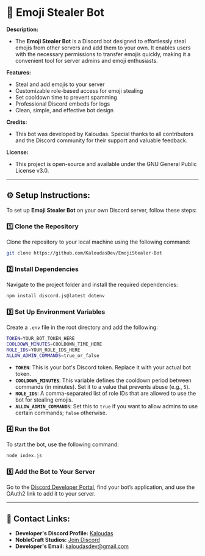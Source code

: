 # 🔫 **Emoji Stealer Bot**

**Description:**  
- The **Emoji Stealer Bot** is a Discord bot designed to effortlessly steal emojis from other servers and add them to your own. It enables users with the necessary permissions to transfer emojis quickly, making it a convenient tool for server admins and emoji enthusiasts.

**Features:**  
- Steal and add emojis to your server  
- Customizable role-based access for emoji stealing  
- Set cooldown time to prevent spamming  
- Professional Discord embeds for logs  
- Clean, simple, and effective bot design  

**Credits:**  
- This bot was developed by Kaloudas. Special thanks to all contributors and the Discord community for their support and valuable feedback.  

**License:**  
- This project is open-source and available under the GNU General Public License v3.0.  

---

## ⚙️ **Setup Instructions:**

To set up **Emoji Stealer Bot** on your own Discord server, follow these steps:

### 1️⃣ **Clone the Repository**  
Clone the repository to your local machine using the following command:  
```sh
git clone https://github.com/KaloudasDev/EmojiStealer-Bot
```

### 2️⃣ **Install Dependencies**  
Navigate to the project folder and install the required dependencies:  
```sh
npm install discord.js@latest dotenv
```

### 3️⃣ **Set Up Environment Variables**  
Create a `.env` file in the root directory and add the following:  
```sh
TOKEN=YOUR_BOT_TOKEN_HERE
COOLDOWN_MINUTES=COOLDOWN_TIME_HERE
ROLE_IDS=YOUR_ROLE_IDS_HERE
ALLOW_ADMIN_COMMANDS=true_or_false
```

- **`TOKEN`**: This is your bot's Discord token. Replace it with your actual bot token.
- **`COOLDOWN_MINUTES`**: This variable defines the cooldown period between commands (in minutes). Set it to a value that prevents abuse (e.g., `5`).
- **`ROLE_IDS`**: A comma-separated list of role IDs that are allowed to use the bot for stealing emojis.
- **`ALLOW_ADMIN_COMMANDS`**: Set this to `true` if you want to allow admins to use certain commands; `false` otherwise.

### 4️⃣ **Run the Bot**  
To start the bot, use the following command:  
```sh
node index.js
```

### 5️⃣ **Add the Bot to Your Server**  
Go to the [Discord Developer Portal](https://discord.com/developers/applications), find your bot’s application, and use the OAuth2 link to add it to your server.

---

## 🔗 **Contact Links:**  
- **Developer's Discord Profile:** [Kaloudas](https://discordlookup.com/user/1069279857072160921)  
- **NobleCraft Studios:** [Join Discord](https://discord.gg/noblecraft)  
- **Developer's Email:** [kaloudasdev@gmail.com](mailto:kaloudasdev@example.com)
